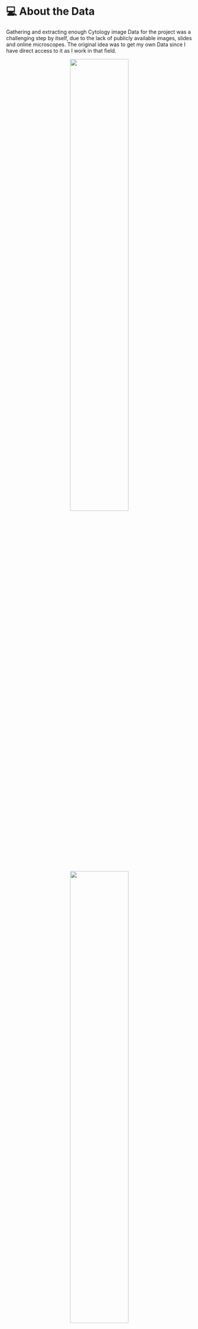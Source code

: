 # 💻 About the Data

Gathering and extracting enough Cytology image Data for the project was a challenging step by itself, due to the lack of publicly available images, slides and online microscopes. The original idea was to get my own Data since I have direct access to it as I work in that field.

<p align="center">
  <img src="https://imgtr.ee/images/2023/07/15/bb05317d3b2f007d0496feed3f64e146.jpeg" width="56%">

<p align="center">
  <img src="https://imgtr.ee/images/2023/07/15/e82550559368b91212a36d4fbe613b79.jpeg" width="56%">

  <img src="https://imgtr.ee/images/2023/07/15/e82550559368b91212a36d4fbe613b79.jpeg" alt="e82550559368b91212a36d4fbe613b79.jpeg" border="0">
  
  
Obtaining a suitable dataset for my GitHub project posed a significant challenge due to the scarcity of publicly available cytology images and the lack of online microscopes with slide data. While I had direct access to cytology data through my work in the field, manually capturing images using my own microscope and an archive of samples would have been a time-consuming process requiring extensive preprocessing.

Another option I considered was using images from book atlases and other resources accumulated over my years of practice. Although these images provided a potential solution, the limited variety and quantity posed limitations for training a robust model.

Ultimately, a breakthrough came through my friends and colleagues. One of them, who is also a professor, granted me access to an online microscope that housed a diverse range of scan slides featuring different organs with various diagnoses. Conducting thorough research, I identified areas where I could gather more data—slides with plentiful samples and a wide array of diagnoses to choose from.

The initial focus of my data collection efforts centered around salivary gland images, given the repository's richness in slides and diagnostic diversity. Within this domain, I manually selected fields of interest, employing the criteria used in Cytopathology to diagnose conditions. For instance, in the case of Warthin tumor cytology, identifying features such as a "dirty background" with lymphocytes and oncocytic cells was crucial. Hence, I captured images specifically highlighting these distinctive characteristics, among others, to ensure a comprehensive and informative dataset.

Even with these efforts, the available data was still limited. To address this challenge, I employed data augmentation techniques in Python to generate synthetic images, augmenting the dataset's size and diversity.

It's important to note that, due to privacy concerns, I refrained from uploading the image folders to GitHub. While the ethical guidelines within medical and academic cytology societies permit the use of patient data for research purposes, strict protocols are followed to ensure the confidentiality and anonymity of individuals involved. Respecting these principles, I ensured that the uploaded dataset remained dissociated from any identifiable information.

By creatively navigating these obstacles and employing a combination of manual selection, data augmentation, and access to an online microscope, I was able to curate a comprehensive dataset suitable for training my model.
